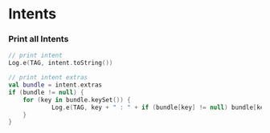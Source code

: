 # Intents

### Print all Intents

```kotlin
// print intent
Log.e(TAG, intent.toString())

// print intent extras
val bundle = intent.extras
if (bundle != null) {
    for (key in bundle.keySet()) {
            Log.e(TAG, key + " : " + if (bundle[key] != null) bundle[key] else "NULL")
    }
}
```
